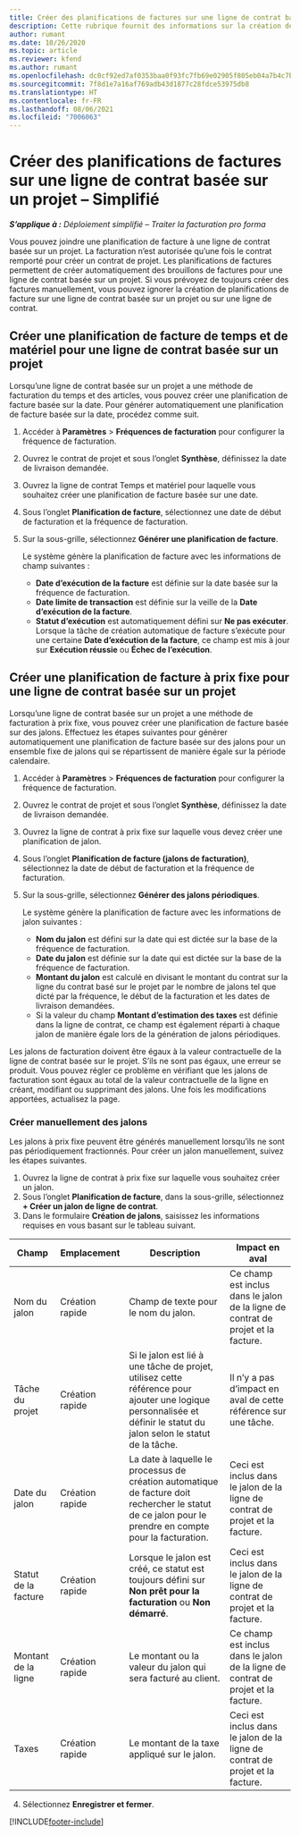 ```yaml
---
title: Créer des planifications de factures sur une ligne de contrat basée sur un projet – Simplifié
description: Cette rubrique fournit des informations sur la création de planifications de factures et de jalons de facturation.
author: rumant
ms.date: 10/26/2020
ms.topic: article
ms.reviewer: kfend
ms.author: rumant
ms.openlocfilehash: dc0cf92ed7af0353baa0f93fc7fb69e02905f805eb04a7b4c7bc99cfe59da62a
ms.sourcegitcommit: 7f8d1e7a16af769adb43d1877c28fdce53975db8
ms.translationtype: HT
ms.contentlocale: fr-FR
ms.lasthandoff: 08/06/2021
ms.locfileid: "7006063"
---
```

# <a name="create-invoice-schedules-on-a-project-based-contract-line---lite"></a>Créer des planifications de factures sur une ligne de contrat basée sur un projet – Simplifié

_**S’applique à :** Déploiement simplifié – Traiter la facturation pro forma_

Vous pouvez joindre une planification de facture à une ligne de contrat basée sur un projet. La facturation n’est autorisée qu’une fois le contrat remporté pour créer un contrat de projet. Les planifications de factures permettent de créer automatiquement des brouillons de factures pour une ligne de contrat basée sur un projet. Si vous prévoyez de toujours créer des factures manuellement, vous pouvez ignorer la création de planifications de facture sur une ligne de contrat basée sur un projet ou sur une ligne de contrat.

## <a name="create-a-time-and-material-invoice-schedule-for-a-project-based-contract-line"></a>Créer une planification de facture de temps et de matériel pour une ligne de contrat basée sur un projet

Lorsqu’une ligne de contrat basée sur un projet a une méthode de facturation du temps et des articles, vous pouvez créer une planification de facture basée sur la date. Pour générer automatiquement une planification de facture basée sur la date, procédez comme suit.

1. Accéder à **Paramètres** > **Fréquences de facturation** pour configurer la fréquence de facturation.
2. Ouvrez le contrat de projet et sous l’onglet **Synthèse**, définissez la date de livraison demandée.
3. Ouvrez la ligne de contrat Temps et matériel pour laquelle vous souhaitez créer une planification de facture basée sur une date. 
4. Sous l’onglet **Planification de facture**, sélectionnez une date de début de facturation et la fréquence de facturation. 
5. Sur la sous-grille, sélectionnez **Générer une planification de facture**.

    Le système génère la planification de facture avec les informations de champ suivantes :

    - **Date d’exécution de la facture** est définie sur la date basée sur la fréquence de facturation.
    - **Date limite de transaction** est définie sur la veille de la **Date d’exécution de la facture**.
    - **Statut d’exécution** est automatiquement défini sur **Ne pas exécuter**. Lorsque la tâche de création automatique de facture s’exécute pour une certaine **Date d’exécution de la facture**, ce champ est mis à jour sur **Exécution réussie** ou **Échec de l’exécution**.

## <a name="create-a-fixed-price-invoice-schedule-for-a-project-based-contract-line"></a>Créer une planification de facture à prix fixe pour une ligne de contrat basée sur un projet

Lorsqu’une ligne de contrat basée sur un projet a une méthode de facturation à prix fixe, vous pouvez créer une planification de facture basée sur des jalons. Effectuez les étapes suivantes pour générer automatiquement une planification de facture basée sur des jalons pour un ensemble fixe de jalons qui se répartissent de manière égale sur la période calendaire.

1. Accéder à **Paramètres** > **Fréquences de facturation** pour configurer la fréquence de facturation.
2. Ouvrez le contrat de projet et sous l’onglet **Synthèse**, définissez la date de livraison demandée.
3. Ouvrez la ligne de contrat à prix fixe sur laquelle vous devez créer une planification de jalon. 
4. Sous l’onglet **Planification de facture (jalons de facturation)**, sélectionnez la date de début de facturation et la fréquence de facturation. 
5. Sur la sous-grille, sélectionnez **Générer des jalons périodiques**.

    Le système génère la planification de facture avec les informations de jalon suivantes :

    - **Nom du jalon** est défini sur la date qui est dictée sur la base de la fréquence de facturation.
    - **Date du jalon** est définie sur la date qui est dictée sur la base de la fréquence de facturation.
    - **Montant du jalon** est calculé en divisant le montant du contrat sur la ligne du contrat basé sur le projet par le nombre de jalons tel que dicté par la fréquence, le début de la facturation et les dates de livraison demandées.
    - Si la valeur du champ **Montant d’estimation des taxes** est définie dans la ligne de contrat, ce champ est également réparti à chaque jalon de manière égale lors de la génération de jalons périodiques.

Les jalons de facturation doivent être égaux à la valeur contractuelle de la ligne de contrat basée sur le projet. S’ils ne sont pas égaux, une erreur se produit. Vous pouvez régler ce problème en vérifiant que les jalons de facturation sont égaux au total de la valeur contractuelle de la ligne en créant, modifiant ou supprimant des jalons. Une fois les modifications apportées, actualisez la page.

### <a name="manually-create-milestones"></a>Créer manuellement des jalons

Les jalons à prix fixe peuvent être générés manuellement lorsqu’ils ne sont pas périodiquement fractionnés. Pour créer un jalon manuellement, suivez les étapes suivantes.

1. Ouvrez la ligne de contrat à prix fixe sur laquelle vous souhaitez créer un jalon. 
2. Sous l’onglet **Planification de facture**, dans la sous-grille, sélectionnez **+ Créer un jalon de ligne de contrat**.
3. Dans le formulaire **Création de jalons**, saisissez les informations requises en vous basant sur le tableau suivant. 

| Champ | Emplacement | Description | Impact en aval |
| --- | --- | --- | --- |
| Nom du jalon | Création rapide | Champ de texte pour le nom du jalon. | Ce champ est inclus dans le jalon de la ligne de contrat de projet et la facture. |
| Tâche du projet | Création rapide | Si le jalon est lié à une tâche de projet, utilisez cette référence pour ajouter une logique personnalisée et définir le statut du jalon selon le statut de la tâche. | Il n’y a pas d’impact en aval de cette référence sur une tâche. |
| Date du jalon | Création rapide | La date à laquelle le processus de création automatique de facture doit rechercher le statut de ce jalon pour le prendre en compte pour la facturation. | Ceci est inclus dans le jalon de la ligne de contrat de projet et la facture. |
| Statut de la facture | Création rapide | Lorsque le jalon est créé, ce statut est toujours défini sur **Non prêt pour la facturation** ou **Non démarré**. | Ceci est inclus dans le jalon de la ligne de contrat de projet et la facture. |
| Montant de la ligne | Création rapide | Le montant ou la valeur du jalon qui sera facturé au client. | Ce champ est inclus dans le jalon de la ligne de contrat de projet et la facture. |
| Taxes | Création rapide | Le montant de la taxe appliqué sur le jalon. | Ceci est inclus dans le jalon de la ligne de contrat de projet et la facture. |

4. Sélectionnez **Enregistrer et fermer**.


[!INCLUDE[footer-include](../../includes/footer-banner.md)]